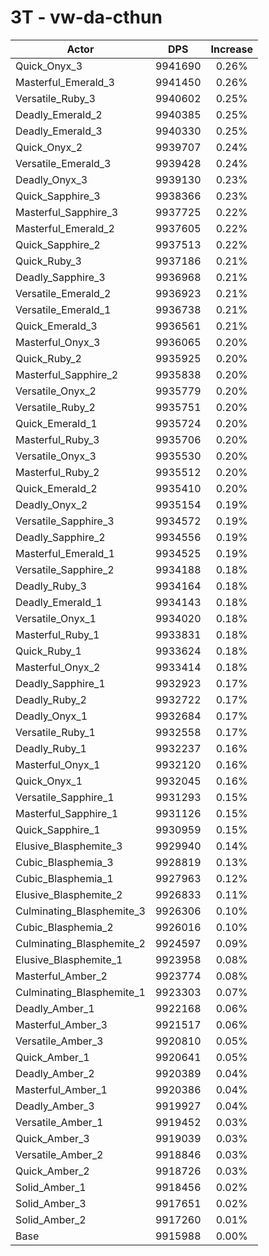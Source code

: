 # 3T - vw-da-cthun
| Actor | DPS | Increase |
|---|:---:|:---:|
|Quick_Onyx_3|9941690|0.26%|
|Masterful_Emerald_3|9941450|0.26%|
|Versatile_Ruby_3|9940602|0.25%|
|Deadly_Emerald_2|9940385|0.25%|
|Deadly_Emerald_3|9940330|0.25%|
|Quick_Onyx_2|9939707|0.24%|
|Versatile_Emerald_3|9939428|0.24%|
|Deadly_Onyx_3|9939130|0.23%|
|Quick_Sapphire_3|9938366|0.23%|
|Masterful_Sapphire_3|9937725|0.22%|
|Masterful_Emerald_2|9937605|0.22%|
|Quick_Sapphire_2|9937513|0.22%|
|Quick_Ruby_3|9937186|0.21%|
|Deadly_Sapphire_3|9936968|0.21%|
|Versatile_Emerald_2|9936923|0.21%|
|Versatile_Emerald_1|9936738|0.21%|
|Quick_Emerald_3|9936561|0.21%|
|Masterful_Onyx_3|9936065|0.20%|
|Quick_Ruby_2|9935925|0.20%|
|Masterful_Sapphire_2|9935838|0.20%|
|Versatile_Onyx_2|9935779|0.20%|
|Versatile_Ruby_2|9935751|0.20%|
|Quick_Emerald_1|9935724|0.20%|
|Masterful_Ruby_3|9935706|0.20%|
|Versatile_Onyx_3|9935530|0.20%|
|Masterful_Ruby_2|9935512|0.20%|
|Quick_Emerald_2|9935410|0.20%|
|Deadly_Onyx_2|9935154|0.19%|
|Versatile_Sapphire_3|9934572|0.19%|
|Deadly_Sapphire_2|9934556|0.19%|
|Masterful_Emerald_1|9934525|0.19%|
|Versatile_Sapphire_2|9934188|0.18%|
|Deadly_Ruby_3|9934164|0.18%|
|Deadly_Emerald_1|9934143|0.18%|
|Versatile_Onyx_1|9934020|0.18%|
|Masterful_Ruby_1|9933831|0.18%|
|Quick_Ruby_1|9933624|0.18%|
|Masterful_Onyx_2|9933414|0.18%|
|Deadly_Sapphire_1|9932923|0.17%|
|Deadly_Ruby_2|9932722|0.17%|
|Deadly_Onyx_1|9932684|0.17%|
|Versatile_Ruby_1|9932558|0.17%|
|Deadly_Ruby_1|9932237|0.16%|
|Masterful_Onyx_1|9932120|0.16%|
|Quick_Onyx_1|9932045|0.16%|
|Versatile_Sapphire_1|9931293|0.15%|
|Masterful_Sapphire_1|9931126|0.15%|
|Quick_Sapphire_1|9930959|0.15%|
|Elusive_Blasphemite_3|9929940|0.14%|
|Cubic_Blasphemia_3|9928819|0.13%|
|Cubic_Blasphemia_1|9927963|0.12%|
|Elusive_Blasphemite_2|9926833|0.11%|
|Culminating_Blasphemite_3|9926306|0.10%|
|Cubic_Blasphemia_2|9926016|0.10%|
|Culminating_Blasphemite_2|9924597|0.09%|
|Elusive_Blasphemite_1|9923958|0.08%|
|Masterful_Amber_2|9923774|0.08%|
|Culminating_Blasphemite_1|9923303|0.07%|
|Deadly_Amber_1|9922168|0.06%|
|Masterful_Amber_3|9921517|0.06%|
|Versatile_Amber_3|9920810|0.05%|
|Quick_Amber_1|9920641|0.05%|
|Deadly_Amber_2|9920389|0.04%|
|Masterful_Amber_1|9920386|0.04%|
|Deadly_Amber_3|9919927|0.04%|
|Versatile_Amber_1|9919452|0.03%|
|Quick_Amber_3|9919039|0.03%|
|Versatile_Amber_2|9918846|0.03%|
|Quick_Amber_2|9918726|0.03%|
|Solid_Amber_1|9918456|0.02%|
|Solid_Amber_3|9917651|0.02%|
|Solid_Amber_2|9917260|0.01%|
|Base|9915988|0.00%|
